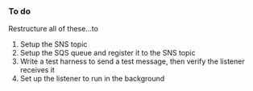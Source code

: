 ### To do
Restructure all of these...to 
 1. Setup the SNS topic
 2. Setup the SQS queue and register it to the SNS topic
 3. Write a test harness to send a test message, then verify the listener receives it
 4. Set up the listener to run in the background 
